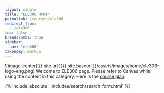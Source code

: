 ```yaml
---
layout: single
title: "ELE306 Home"
permalink: /courses/ele306
redirect_from:
  - /ele306
toc: false
breadcrumbs: true
sidebar:
  nav: "ele306"
taxonomy: markup
---
```


![image-center]({{ site.url }}{{ site.baseurl }}/assets/images/home/ele306-logo-eng.png)
Welcome to ELE306 page. Please refer to Canvas while using the content in this category. Here is the [course plan](https://www.hvl.no/en/studies-at-hvl/study-programmes/courses/2022/ele306).

{% include_absolute '_includes/search/search_form.html' %}